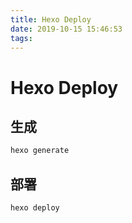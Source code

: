 ```yaml
---
title: Hexo Deploy
date: 2019-10-15 15:46:53
tags:
---
```

# Hexo Deploy
## 生成
```bash
hexo generate
```
## 部署
```bash
hexo deploy
```